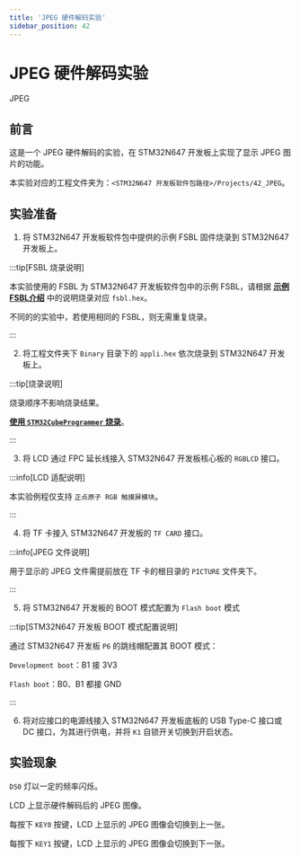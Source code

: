 ```yaml
---
title: 'JPEG 硬件解码实验'
sidebar_position: 42
---
```


# JPEG 硬件解码实验

JPEG

## 前言

这是一个 JPEG 硬件解码的实验，在 STM32N647 开发板上实现了显示 JPEG 图片的功能。

本实验对应的工程文件夹为：`<STM32N647 开发板软件包路径>/Projects/42_JPEG`。

## 实验准备

1. 将 STM32N647 开发板软件包中提供的示例 FSBL 固件烧录到 STM32N647 开发板上。

:::tip[FSBL 烧录说明]

本实验使用的 FSBL 为 STM32N647 开发板软件包中的示例 FSBL，请根据 [**示例 FSBL介绍**](../start-guide/software-package/software-package.md#fsbl) 中的说明烧录对应 `fsbl.hex`。

不同的的实验中，若使用相同的 FSBL，则无需重复烧录。

:::

2. 将工程文件夹下 `Binary` 目录下的 `appli.hex` 依次烧录到 STM32N647 开发板上。

:::tip[烧录说明]

烧录顺序不影响烧录结果。

[**使用 `STM32CubeProgrammer` 烧录**](../start-guide/start-development/step-by-step.md#step-3-使用-stm32cubeprogrammer-烧录)。

:::

3. 将 LCD 通过 FPC 延长线接入 STM32N647 开发板核心板的 `RGBLCD` 接口。

:::info[LCD 适配说明]

本实验例程仅支持 `正点原子 RGB 触摸屏模块`。

:::

4. 将 TF 卡接入 STM32N647 开发板的 `TF CARD` 接口。

:::info[JPEG 文件说明]

用于显示的 JPEG 文件需提前放在 TF 卡的根目录的 `PICTURE` 文件夹下。

:::

5. 将 STM32N647 开发板的 BOOT 模式配置为 `Flash boot` 模式

:::tip[STM32N647 开发板 BOOT 模式配置说明]

通过 STM32N647 开发板 `P6` 的跳线帽配置其 BOOT 模式：

`Development boot`：B1 接 3V3

`Flash boot`：B0、B1 都接 GND

:::

6. 将对应接口的电源线接入 STM32N647 开发板底板的 USB Type-C 接口或 DC 接口，为其进行供电，并将 `K1` 自锁开关切换到开启状态。

## 实验现象

`DS0` 灯以一定的频率闪烁。

LCD 上显示硬件解码后的 JPEG 图像。

每按下 `KEY0` 按键，LCD 上显示的 JPEG 图像会切换到上一张。

每按下 `KEY1` 按键，LCD 上显示的 JPEG 图像会切换到下一张。